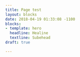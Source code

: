 ```yaml
---
title: Page test
layout: blocks
date: 2018-04-19 01:33:08 -1100
blocks:
- template: hero
  headline: Healine
  textline: Subehead
draft: true

---
```

